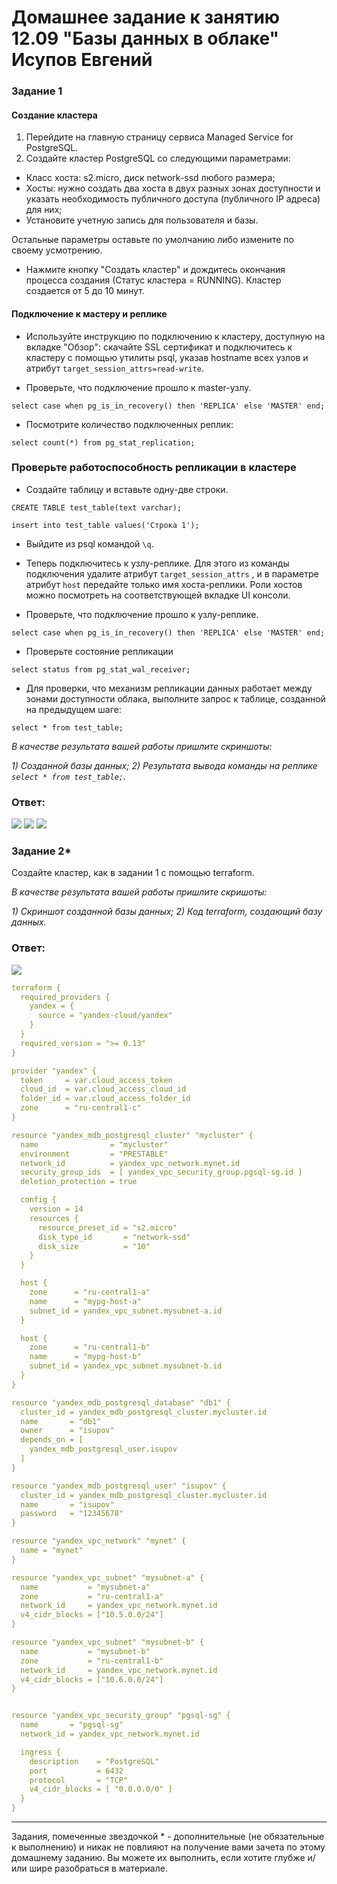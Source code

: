 # Домашнее задание к занятию 12.09 "Базы данных в облаке" Исупов Евгений


### Задание 1


#### Создание кластера
1. Перейдите на главную страницу сервиса Managed Service for PostgreSQL.
1. Создайте кластер PostgreSQL со следующими параметрами:
- Класс хоста: s2.micro, диск network-ssd любого размера;
- Хосты: нужно создать два хоста в двух  разных зонах доступности  и указать необходимость публичного доступа (публичного IP адреса) для них;
- Установите учетную запись для пользователя и базы.

Остальные параметры оставьте по умолчанию либо измените по своему усмотрению.

* Нажмите кнопку "Создать кластер" и дождитесь окончания процесса создания (Статус кластера = RUNNING). Кластер создается от 5 до 10 минут.

#### Подключение к мастеру и реплике 

* Используйте инструкцию по подключению к кластеру, доступную на вкладке "Обзор": cкачайте SSL сертификат и подключитесь к кластеру с помощью утилиты psql, указав hostname всех узлов и атрибут ```target_session_attrs=read-write```.

* Проверьте, что подключение прошло к master-узлу.
```
select case when pg_is_in_recovery() then 'REPLICA' else 'MASTER' end;
```
* Посмотрите количество подключенных реплик:
```
select count(*) from pg_stat_replication;
```

### Проверьте работоспособность репликации в кластере

* Создайте таблицу и вставьте одну-две строки.
```
CREATE TABLE test_table(text varchar);
```
```
insert into test_table values('Строка 1');
```

* Выйдите из psql командой ```\q```.

* Теперь подключитесь к узлу-реплике. Для этого из команды подключения удалите атрибут ```target_session_attrs``` , и в параметре атрибут ```host``` передайте только имя хоста-реплики. Роли хостов можно посмотреть на соответствующей вкладке UI консоли.

* Проверьте, что подключение прошло к узлу-реплике.
```
select case when pg_is_in_recovery() then 'REPLICA' else 'MASTER' end;
```
* Проверьте состояние репликации
```
select status from pg_stat_wal_receiver;
```

* Для проверки, что механизм репликации данных работает между зонами доступности облака, выполните запрос к таблице, созданной на предыдущем шаге:
```
select * from test_table;
```

*В качестве результата вашей работы пришлите скриншоты:*

*1) Созданной базы данных;*
*2) Результата вывода команды на реплике ```select * from test_table;```.*
### Ответ:
![](/images/1.png)
![](/images/2.png)
![](/images/3.png)

### Задание 2*

Создайте кластер, как в задании 1 с помощью terraform.


*В качестве результата вашей работы пришлите скришоты:*

*1) Скриншот созданной базы данных;*
*2) Код terraform, создающий базу данных.*
### Ответ:
![](/images/2022-12-23_16-14-23.jpg)


```yaml
terraform {
  required_providers {
    yandex = {
      source = "yandex-cloud/yandex"
    }
  }
  required_version = ">= 0.13"
}

provider "yandex" {
  token     = var.cloud_access_token
  cloud_id  = var.cloud_access_cloud_id
  folder_id = var.cloud_access_folder_id
  zone      = "ru-central1-c"
}

resource "yandex_mdb_postgresql_cluster" "mycluster" {
  name                = "mycluster"
  environment         = "PRESTABLE"
  network_id          = yandex_vpc_network.mynet.id
  security_group_ids  = [ yandex_vpc_security_group.pgsql-sg.id ]
  deletion_protection = true

  config {
    version = 14
    resources {
      resource_preset_id = "s2.micro"
      disk_type_id       = "network-ssd"
      disk_size          = "10"
    }
  }

  host {
    zone      = "ru-central1-a"
    name      = "mypg-host-a"
    subnet_id = yandex_vpc_subnet.mysubnet-a.id
  }

  host {
    zone      = "ru-central1-b"
    name      = "mypg-host-b"
    subnet_id = yandex_vpc_subnet.mysubnet-b.id
  }
}

resource "yandex_mdb_postgresql_database" "db1" {
  cluster_id = yandex_mdb_postgresql_cluster.mycluster.id
  name       = "db1"
  owner      = "isupov"
  depends_on = [
    yandex_mdb_postgresql_user.isupov
  ]
}

resource "yandex_mdb_postgresql_user" "isupov" {
  cluster_id = yandex_mdb_postgresql_cluster.mycluster.id
  name       = "isupov"
  password   = "12345678"
}    

resource "yandex_vpc_network" "mynet" {
  name = "mynet"
}

resource "yandex_vpc_subnet" "mysubnet-a" {
  name           = "mysubnet-a"
  zone           = "ru-central1-a"
  network_id     = yandex_vpc_network.mynet.id
  v4_cidr_blocks = ["10.5.0.0/24"]
}

resource "yandex_vpc_subnet" "mysubnet-b" {
  name           = "mysubnet-b"
  zone           = "ru-central1-b"
  network_id     = yandex_vpc_network.mynet.id
  v4_cidr_blocks = ["10.6.0.0/24"]
}


resource "yandex_vpc_security_group" "pgsql-sg" {
  name       = "pgsql-sg"
  network_id = yandex_vpc_network.mynet.id

  ingress {
    description    = "PostgreSQL"
    port           = 6432
    protocol       = "TCP"
    v4_cidr_blocks = [ "0.0.0.0/0" ]
  }
}
```
---

Задания, помеченные звездочкой * - дополнительные (не обязательные к выполнению) и никак не повлияют на получение вами зачета по этому домашнему заданию. Вы можете их выполнить, если хотите глубже и/или шире разобраться в материале.

